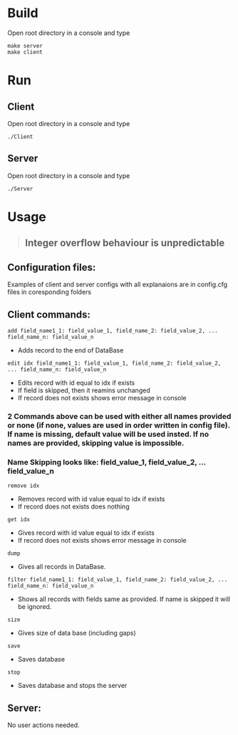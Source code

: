 # Build

Open root directory in a console and type
~~~
make server
make client
~~~

# Run

## Client
Open root directory in a console and type
~~~
./Client
~~~

## Server
Open root directory in a console and type
~~~
./Server
~~~

# Usage
> ## **Integer overflow behaviour is unpredictable** 

## Configuration files:
Examples of client and server configs with all explanaions are in config.cfg files in coresponding folders

## Client commands:
~~~
add field_name1_1: field_value_1, field_name_2: field_value_2, ... field_name_n: field_value_n 
~~~
- Adds record to the end of DataBase
~~~
edit idx field_name1_1: field_value_1, field_name_2: field_value_2, ... field_name_n: field_value_n 
~~~ 
- Edits record with id equal to idx if exists
- If field is skipped, then it reamins unchanged
- If record does not exists shows error message in console
### **2 Commands above can be used with either all names provided or none (if none, values are used in order written in config file). If name is missing, default value will be used insted. If no names are provided, skipping value is impossible.**
### **Name Skipping looks like: field_value_1, field_value_2, ... field_value_n**

~~~
remove idx
~~~
- Removes record with id value equal to idx if exists
- If record does not exists does nothing
~~~
get idx
~~~
- Gives record with id value equal to idx if exists
- If record does not exists shows error message in console
~~~
dump
~~~
- Gives all records in DataBase.
~~~
filter field_name1_1: field_value_1, field_name_2: field_value_2, ... field_name_n: field_value_n 
~~~
- Shows all records with fields same as provided. If name is skipped it will be ignored.
~~~
size
~~~
- Gives size of data base (including gaps)
~~~
save
~~~
- Saves database
~~~
stop
~~~
- Saves database and stops the server

## Server:
No user actions needed.